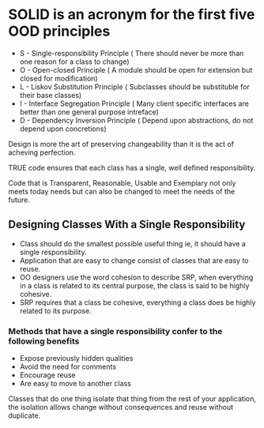 # SOLID is an acronym for the first five OOD principles
- S - Single-responsibility Principle ( There should never be more than one reason for a class to change)
- O - Open-closed Principle ( A module should be open for extension but closed for modification)
- L - Liskov Substitution Principle ( Subclasses should be substituble for their base classes)
- I - Interface Segregation Principle ( Many client specific interfaces are better than one general purpose intreface)
- D - Dependency Inversion Principle ( Depend upon abstractions, do not depend upon concretions)

Design is more the art of preserving changeability than it is the act of acheving perfection.

TRUE code ensures that each class has a single, well defined responsibility.

Code that is Transparent, Reasonable, Usable and Exemplary not only meets today needs but can also be changed to meet the needs of the future.

## Designing Classes With a Single Responsibility
- Class should do the smallest possible useful thing ie, it should have a single responsibility.
- Application that are easy to change consist of classes that are easy to reuse.
- OO designers use the word cohesion to describe SRP, when everything in a class is related to its central purpose, the class is said to be highly cohesive.
- SRP requires that a class be cohesive, everything a class does be highly related to its purpose.

### Methods that have a single responsibility confer to the following benefits
- Expose previously hidden qualities
- Avoid the need for comments
- Encourage reuse
- Are easy to move to another class

Classes that do one thing  isolate that thing from the rest of your application, the isolation allows change without consequences and reuse without duplicate.
